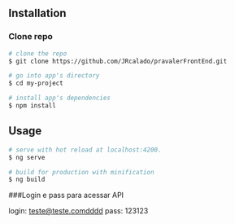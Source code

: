 

## Installation

### Clone repo

``` bash
# clone the repo
$ git clone https://github.com/JRcalado/pravalerFrontEnd.git

# go into app's directory
$ cd my-project

# install app's dependencies
$ npm install
```

## Usage

``` bash
# serve with hot reload at localhost:4200.
$ ng serve

# build for production with minification
$ ng build
```


###Login e pass para acessar API 

login: teste@teste.comdddd
pass: 123123 

